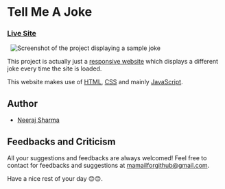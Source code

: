 # Tell Me A Joke

### [Live Site](https://neerajlosersharma.github.io/TellMeAJoke/)

&nbsp;
![Screenshot of the project displaying a sample joke](https://i.imgur.com/4vki9ys.png)

This project is actually just a [responsive website](https://en.wikipedia.org/wiki/Responsive_web_design) which displays a different joke every time the site is loaded.

This website makes use of [HTML](https://en.wikipedia.org/wiki/HTML), [CSS](https://en.wikipedia.org/wiki/CSS) and mainly [JavaScript](https://en.wikipedia.org/wiki/JavaScript).

## Author

- [Neeraj Sharma](https://github.com/NeerajLoserSharma)

## Feedbacks and Criticism

All your suggestions and feedbacks are always welcomed! Feel free to contact for feedbacks and suggestions at mamailforgithub@gmail.com.

Have a nice rest of your day 😊😊.
